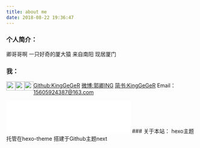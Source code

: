 ```yaml
---
title: about me
date: 2018-08-22 19:36:47
---
```

### 个人简介：
卿哥哥啊
一只好奇的厦大猿
来自南阳 现居厦门
### 我：

<img src="http://www.github.com/favicon.ico" width="24" height="24"  style="float:left;"><a href="https://github.com/KingGeGeR" title="Github">Github:KingGeGeR</a>
<img src="http://www.sinaimg.cn/blog/developer/wiki/LOGO_32x32.png" width="24" height="24" style="float:left;"><a href="https://weibo.com/p/1005053219623373/home?from=page_100505&mod=TAB&is_all=1#place" title="微博">微博:郭卿ING</a>
<img src="https://www.jianshu.com/favicon.ico" width="24" height="24" style="float:left;"><a href="https://www.jianshu.com/u/5d4886a29071" title="简书">简书:KingGeGeR</a>
Email：15605924387@163.com
<iframe frameborder="no" border="0" marginwidth="0" marginheight="0" width=330 height=86 src="//music.163.com/outchain/player?type=2&id=30987293&auto=1&height=66"></iframe>
### 关于本站：
hexo主题托管在hexo-theme
搭建于Github主题next
